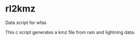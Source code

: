 rl2kmz
======

Data script for wfas

This c script generates a kmz file from rain and lightning data.
